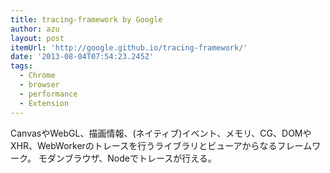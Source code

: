 ```yaml
---
title: tracing-framework by Google
author: azu
layout: post
itemUrl: 'http://google.github.io/tracing-framework/'
date: '2013-08-04T07:54:23.245Z'
tags:
  - Chrome
  - browser
  - performance
  - Extension
---
```

CanvasやWebGL、描画情報、(ネイティブ)イベント、メモリ、CG、DOMやXHR、WebWorkerのトレースを行うライブラリとビューアからなるフレームワーク。
モダンブラウザ、Nodeでトレースが行える。
